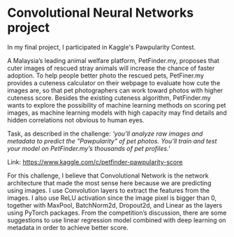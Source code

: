 # Convolutional Neural Networks project

In my final project, I participated in Kaggle's Pawpularity Contest. 

A Malaysia’s leading animal welfare
platform, PetFinder.my, proposes that cuter images of rescued stray animals will increase the chance of
faster adoption. To help people better photo the rescued pets, PetFiner.my provides a cuteness calculator
on their webpage to evaluate how cute the images are, so that pet photographers can work toward photos with
higher cuteness score. Besides the existing cuteness algorithm, PetFinder.my wants to explore the possibility
of machine learning methods on scoring pet images, as machine learning models with high capacity may find
details and hidden correlations not obvious to human eyes.

Task, as described in the challenge: _‘you’ll analyze raw images and metadata to predict the "Pawpularity"
of pet photos. You’ll train and test your model on PetFinder.my’s thousands of pet profiles.'_

Link: https://www.kaggle.com/c/petfinder-pawpularity-score

For this challenge, I believe that Convolutional Network is the network architecture that made the most sense here because we are predicting using images. 
I use Convolution layers to extract the features from the images. I also use ReLU activation since the image pixel is bigger than 0, together with MaxPool, BatchNorm2d, Dropout2d, and Linear as the layers using PyTorch packages. From the competition’s discussion, there are some suggestions to use linear regression model combined with deep learning on metadata in order to achieve better score.
